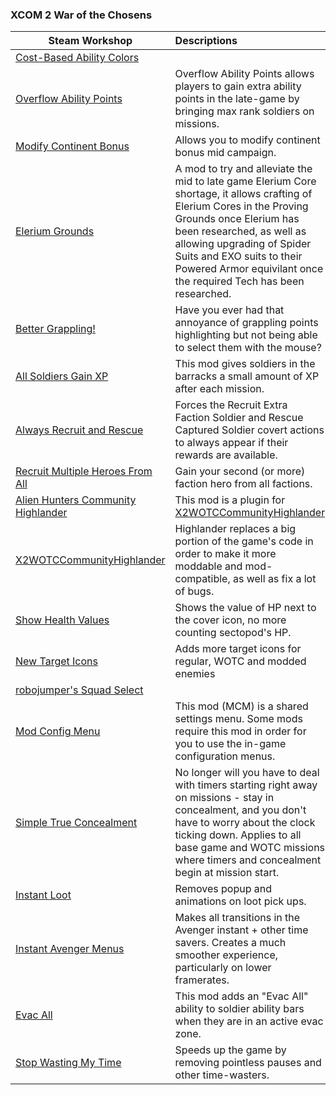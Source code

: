 ### **XCOM 2 War of the Chosens**

| Steam Workshop | Descriptions |
|----------------|:-------------|
| [Cost-Based Ability Colors](https://steamcommunity.com/sharedfiles/filedetails/?id=1289686596)          |
| [Overflow Ability Points](https://steamcommunity.com/sharedfiles/filedetails/?id=1126908187) | Overflow Ability Points allows players to gain extra ability points in the late-game by bringing max rank soldiers on missions. |
| [Modify Continent Bonus](https://steamcommunity.com/sharedfiles/filedetails/?id=1145436332) | Allows you to modify continent bonus mid campaign. |
| [Elerium Grounds](https://steamcommunity.com/sharedfiles/filedetails/?id=624294299) | A mod to try and alleviate the mid to late game Elerium Core shortage, it allows crafting of Elerium Cores in the Proving Grounds once Elerium has been researched, as well as allowing upgrading of Spider Suits and EXO suits to their Powered Armor equivilant once the required Tech has been researched. |
| [Better Grappling!](https://steamcommunity.com/sharedfiles/filedetails/?id=1486607466) | Have you ever had that annoyance of grappling points highlighting but not being able to select them with the mouse? |
| [All Soldiers Gain XP](https://steamcommunity.com/sharedfiles/filedetails/?id=623935276) | This mod gives soldiers in the barracks a small amount of XP after each mission. |
| [Always Recruit and Rescue](https://steamcommunity.com/sharedfiles/filedetails/?id=1136550654) | Forces the Recruit Extra Faction Soldier and Rescue Captured Soldier covert actions to always appear if their rewards are available. |
| [Recruit Multiple Heroes From All](https://steamcommunity.com/sharedfiles/filedetails/?id=1126788564)   | Gain your second (or more) faction hero from all factions. |
| [Alien Hunters Community Highlander](https://steamcommunity.com/sharedfiles/filedetails/?id=2534737016) | This mod is a plugin for [X2WOTCCommunityHighlander](https://steamcommunity.com/sharedfiles/filedetails/?id=1134256495) |
| [X2WOTCCommunityHighlander](https://steamcommunity.com/sharedfiles/filedetails/?id=1134256495) | Highlander replaces a big portion of the game's code in order to make it more moddable and mod-compatible, as well as fix a lot of bugs. |
| [Show Health Values](https://steamcommunity.com/sharedfiles/filedetails/?id=1123174832) | Shows the value of HP next to the cover icon, no more counting sectopod's HP. |
| [New Target Icons](https://steamcommunity.com/sharedfiles/filedetails/?id=1384631824) | Adds more target icons for regular, WOTC and modded enemies |
| [robojumper's Squad Select](https://steamcommunity.com/sharedfiles/filedetails/?id=1122974240) |
| [Mod Config Menu](https://steamcommunity.com/sharedfiles/filedetails/?id=667104300) | This mod (MCM) is a shared settings menu. Some mods require this mod in order for you to use the in-game configuration menus. |
| [Simple True Concealment](https://steamcommunity.com/sharedfiles/filedetails/?id=1124148961) | No longer will you have to deal with timers starting right away on missions - stay in concealment, and you don't have to worry about the clock ticking down. Applies to all base game and WOTC missions where timers and concealment begin at mission start. |
| [Instant Loot](https://steamcommunity.com/sharedfiles/filedetails/?id=1440233515) | Removes popup and animations on loot pick ups. |
| [Instant Avenger Menus](https://steamcommunity.com/sharedfiles/filedetails/?id=1124410215) | Makes all transitions in the Avenger instant + other time savers. Creates a much smoother experience, particularly on lower framerates. |
| [Evac All](https://steamcommunity.com/sharedfiles/filedetails/?id=1126395106) | This mod adds an "Evac All" ability to soldier ability bars when they are in an active evac zone. |
| [Stop Wasting My Time](https://steamcommunity.com/sharedfiles/filedetails/?id=620600092) | Speeds up the game by removing pointless pauses and other time-wasters. |
